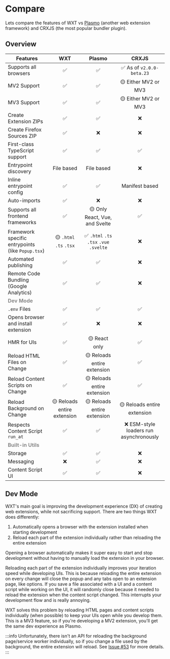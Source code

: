 # Compare

Lets compare the features of WXT vs [Plasmo](https://docs.plasmo.com/framework) (another web extension framework) and CRXJS (the most popular bundler plugin).

## Overview

| Features                                             |             WXT             |                  Plasmo                  |                  CRXJS                  |
| ---------------------------------------------------- | :-------------------------: | :--------------------------------------: | :-------------------------------------: |
| Supports all browsers                                |             ✅              |                    ✅                    |        ✅ As of `v2.0.0-beta.23`        |
| MV2 Support                                          |             ✅              |                    ✅                    |          🟡 Either MV2 or MV3           |
| MV3 Support                                          |             ✅              |                    ✅                    |          🟡 Either MV2 or MV3           |
| Create Extension ZIPs                                |             ✅              |                    ✅                    |                   ❌                    |
| Create Firefox Sources ZIP                           |             ✅              |                    ❌                    |                   ❌                    |
| First-class TypeScript support                       |             ✅              |                    ✅                    |                   ✅                    |
| Entrypoint discovery                                 |         File based          |                File based                |                   ❌                    |
| Inline entrypoint config                             |             ✅              |                    ✅                    |             Manifest based              |
| Auto-imports                                         |             ✅              |                    ❌                    |                   ❌                    |
| Supports all frontend frameworks                     |             ✅              |      🟡 Only React, Vue, and Svelte      |                   ✅                    |
| Framework specific entrypoints (like `Popup.tsx`)    |   🟡 `.html` `.ts` `.tsx`   | ✅ `.html` `.ts` `.tsx` `.vue` `.svelte` |                   ❌                    |
| Automated publishing                                 |             ✅              |                    ✅                    |                   ❌                    |
| Remote Code Bundling (Google Analytics)              |             ✅              |                    ✅                    |                   ❌                    |
| <strong style="opacity: 50%">Dev Mode</strong>       |                             |                                          |
| `.env` Files                                         |             ✅              |                    ✅                    |                   ✅                    |
| Opens browser and install extension                  |             ✅              |                    ❌                    |                   ❌                    |
| HMR for UIs                                          |             ✅              |              🟡 React only               |                   ✅                    |
| Reload HTML Files on Change                          |             ✅              |       🟡 Reloads entire extension        |                   ✅                    |
| Reload Content Scripts on Change                     |             ✅              |       🟡 Reloads entire extension        |                   ✅                    |
| Reload Background on Change                          | 🟡 Reloads entire extension |       🟡 Reloads entire extension        |       🟡 Reloads entire extension       |
| Respects Content Script `run_at`                     |             ✅              |                    ✅                    | ❌ ESM-style loaders run asynchronously |
| <strong style="opacity: 50%">Built-in Utils</strong> |                             |                                          |                                         |
| Storage                                              |             ✅              |                    ✅                    |                   ❌                    |
| Messaging                                            |             ❌              |                    ✅                    |                   ❌                    |
| Content Script UI                                    |             ✅              |                    ✅                    |                   ❌                    |

## Dev Mode

WXT's main goal is improving the development experience (DX) of creating web extensions, while not sacrificing support. There are two things WXT does differently:

1. Automatically opens a browser with the extension installed when starting development
2. Reload each part of the extension individually rather than reloading the entire extension

Opening a browser automatically makes it super easy to start and stop development without having to manually load the extension in your browser.

Reloading each part of the extension individually improves your iteration speed while developing UIs. This is because reloading the entire extension on every change will close the popup and any tabs open to an extension page, like options. If you save a file associated with a UI and a content script while working on the UI, it will randomly close because it needed to reload the extension when the content script changed. This interrupts your development flow and is really annoying.

WXT solves this problem by reloading HTML pages and content scripts individually (when possible) to keep your UIs open while you develop them. This is a MV3 feature, so if you're developing a MV2 extension, you'll get the same dev experience as Plasmo.

:::info
Unfortunately, there isn't an API for reloading the background page/service worker individually, so if you change a file used by the background, the entire extension will reload. See [Issue #53](https://github.com/wxt-dev/wxt/issues/53) for more details.
:::
